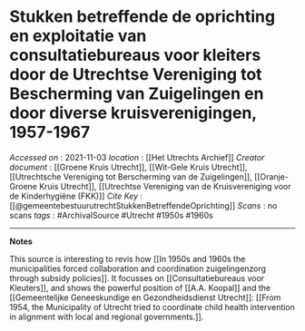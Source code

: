 # Stukken betreffende de oprichting en exploitatie van consultatiebureaus voor kleiters door de Utrechtse Vereniging tot Bescherming van Zuigelingen en door diverse kruisverenigingen, 1957-1967

*Accessed on*  : 2021-11-03
*location* : [[Het Utrechts Archief]]
*Creator document*  : [[Groene Kruis Utrecht]], [[Wit-Gele Kruis Utrecht]], [[Utrechtsche Vereniging tot Berscherming van de Zuigelingen]], [[Oranje-Groene Kruis Utrecht]], [[Utrechtse Vereniging van de Kruisvereniging voor de Kinderhygiëne (FKK)]]
*Cite Key*  : [[@gemeentebestuurutrechtStukkenBetreffendeOprichting]]
*Scans* : no scans
*tags* : #ArchivalSource #Utrecht #1950s #1960s 

---

**Notes**

This source is interesting to revis how [[In 1950s and 1960s the municipalities forced collaboration and coordination zuigelingenzorg through subsidy policies]]. It focusses on [[Consultatiebureaus voor Kleuters]], and shows the powerful position of [[A.A. Koopal]] and the [[Gemeentelijke Geneeskundige en Gezondheidsdienst Utrecht]]: [[From 1954, the Municipality of Utrecht tried to coordinate child health intervention in alignment with local and regional governments.]].






